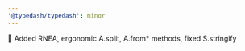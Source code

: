 ```yaml
---
'@typedash/typedash': minor
---
```


🔢 Added RNEA, ergonomic A.split, A.from\* methods, fixed S.stringify
